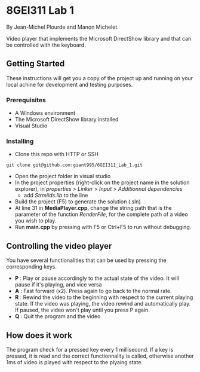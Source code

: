# 8GEI311 Lab 1
By Jean-Michel Plourde and Manon Michelet.

Video player that implements the Microsoft DirectShow library  and that can be  controlled with the keyboard.

## Getting Started
These instructions will get you a copy of the project up and running on your local achine for development and testing purposes.

### Prerequisites
* A Windows environment
* The Microsoft DirectShow library installed
* Visual Studio

### Installing
- Clone this repo with HTTP or SSH
```
git clone git@github.com:giant995/6GEI311_Lab_1.git
```
* Open the project folder in visual studio 
* In the project properties (right-click on the project name in the solution explorer), in _properties_ > _Linker_ > _Input_ > _Additionnal dependencies_ 
    * add _Strmiids.lib_ to the line
* Build the project (F5) to generate the solution (.sln) 
* At line 31 in **MediaPlayer.cpp**, change the string path that is the parameter of the function *RenderFile*, for the complete path of a video you wish to play.
* Run **main.cpp** by pressing with F5 or Ctrl+F5 to run without debugging.

## Controlling the video player
You have several functionalities that can be used by pressing the corresponding keys.

* **P** : Play or pause accordingly to the actual state of the video. It will pause if it's playing, and vice versa 
* **A** : Fast forward (x2). Press again to go back to the normal rate.
* **R** : Rewind the video to the beginning with respect to the current playing state. If the video was playing, the video rewind and automatically play. If paused, the video won't play until you press P again.
* **Q** : Quit the program and the video

## How does it work
The program check for a pressed key every 1  millisecond. If a key is pressed,  it is read and the correct functionnality is called, otherwise another 1ms of video is played with respect to the plyaing state.
